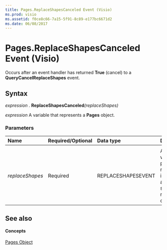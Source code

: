 ```yaml
---
title: Pages.ReplaceShapesCanceled Event (Visio)
ms.prod: visio
ms.assetid: f0ce8c66-7a15-5f91-8c89-e177bc6671d2
ms.date: 06/08/2017
---
```



# Pages.ReplaceShapesCanceled Event (Visio)

Occurs after an event handler has returned **True** (cancel) to a **QueryCancelReplaceShapes** event.


## Syntax

 _expression_ . **ReplaceShapesCanceled**_(replaceShapes)_

 _expression_ A variable that represents a **Pages** object.


### Parameters



|**Name**|**Required/Optional**|**Data type**|**Description**|
|:-----|:-----|:-----|:-----|
|||||
| _replaceShapes_|Required|REPLACESHAPESEVENT|An object whose properties return information about the shape-replacement operation.|

## See also


#### Concepts


[Pages Object](pages-object-visio.md)

